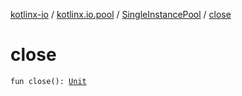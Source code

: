 [kotlinx-io](../../index.md) / [kotlinx.io.pool](../index.md) / [SingleInstancePool](index.md) / [close](./close.md)

# close

`fun close(): `[`Unit`](https://kotlinlang.org/api/latest/jvm/stdlib/kotlin/-unit/index.html)